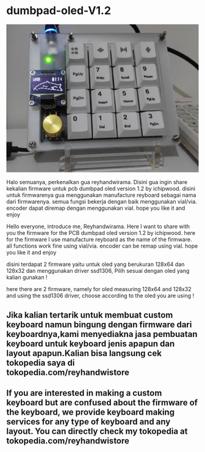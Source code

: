 # dumbpad-oled-V1.2

![Alt text](dumbpad_oled.jpeg)
<p>Halo semuanya, perkenalkan gua reyhandwirama. Disini gua ingin share kekalian firmware untuk pcb dumbpad oled version 1.2 by ichipwood. disini untuk firmwarenya gua menggunakan manufacture reyboard sebagai nama dari firmwarenya. semua fungsi bekerja dengan baik menggunakan vial/via. encoder dapat diremap dengan menggunakan vial. hope you like it and enjoy</p>

<p>Hello everyone, introduce me, Reyhandwirama. Here I want to share with you the firmware for the PCB dumbpad oled version 1.2 by ichipwood. here for the firmware I use manufacture reyboard as the name of the firmware. all functions work fine using vial/via. encoder can be remap using vial. hope you like it and enjoy</p>

<p>disini terdapat 2 firmware yaitu untuk oled yang berukuran 128x64 dan 128x32 dan menggunakan driver ssd1306, Pilih sesuai dengan oled yang kalian gunakan !</p>
<p>here there are 2 firmware, namely for oled measuring 128x64 and 128x32 and using the ssd1306 driver, choose according to the oled you are using !</p>

<h2>Jika kalian tertarik untuk membuat custom keyboard namun bingung dengan firmware dari keyboardnya,kami menyediakna jasa pembuatan keyboard untuk keyboard jenis apapun dan layout apapun.Kalian bisa langsung cek tokopedia saya di tokopedia.com/reyhandwistore<h2>
  
<h2>If you are interested in making a custom keyboard but are confused about the firmware of the keyboard, we provide keyboard making services for any type of keyboard and any layout. You can directly check my tokopedia at <a>tokopedia.com/reyhandwistore</a><h2>
